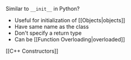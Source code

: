 Similar to `__init__` in Python?

- Useful for initialization of [[Objects|objects]]
- Have same name as the class
- Don't specify a return type
- Can be [[Function Overloading|overloaded]]

[[C++ Constructors]]